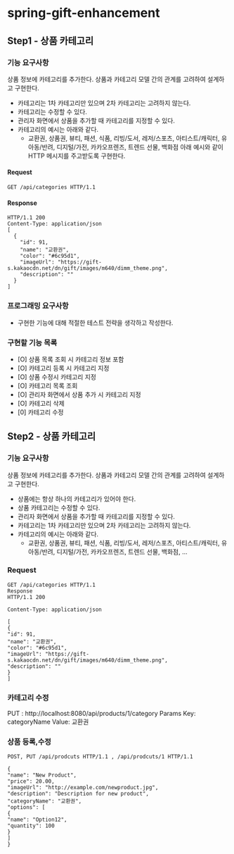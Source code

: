 # spring-gift-enhancement
## Step1 - 상품 카테고리
### 기능 요구사항
상품 정보에 카테고리를 추가한다. 상품과 카테고리 모델 간의 관계를 고려하여 설계하고 구현한다.
- 카테고리는 1차 카테고리만 있으며 2차 카테고리는 고려하지 않는다.
- 카테고리는 수정할 수 있다.
- 관리자 화면에서 상품을 추가할 때 카테고리를 지정할 수 있다.
- 카테고리의 예시는 아래와 같다.
    - 교환권, 상품권, 뷰티, 패션, 식품, 리빙/도서, 레저/스포츠, 아티스트/캐릭터, 유아동/반려, 디지털/가전, 카카오프렌즈, 트렌드 선물, 백화점
      아래 예시와 같이 HTTP 메시지를 주고받도록 구현한다.
#### Request
```http
GET /api/categories HTTP/1.1
```
#### Response
```http
HTTP/1.1 200 
Content-Type: application/json
[
  {
    "id": 91,
    "name": "교환권",
    "color": "#6c95d1",
    "imageUrl": "https://gift-s.kakaocdn.net/dn/gift/images/m640/dimm_theme.png",
    "description": ""
  }
]
```
### 프로그래밍 요구사항
- 구현한 기능에 대해 적절한 테스트 전략을 생각하고 작성한다.

### 구현할 기능 목록
- [O] 상품 목록 조회 시 카테고리 정보 포함
- [O] 카테고리 등록 시 카테고리 지정
- [O] 상품 수정시 카테고리 지정
- [O] 카테고리 목록 조회
- [O] 관리자 화면에서 상품 추가 시 카테고리 지정
- [O] 카테고리 삭제
- [0] 카테고리 수정

## Step2 - 상품 카테고리
### 기능 요구사항
상품 정보에 카테고리를 추가한다. 상품과 카테고리 모델 간의 관계를 고려하여 설계하고 구현한다.
- 상품에는 항상 하나의 카테고리가 있어야 한다.
- 상품 카테고리는 수정할 수 있다.
- 관리자 화면에서 상품을 추가할 때 카테고리를 지정할 수 있다.
- 카테고리는 1차 카테고리만 있으며 2차 카테고리는 고려하지 않는다.
- 카테고리의 예시는 아래와 같다.
  - 교환권, 상품권, 뷰티, 패션, 식품, 리빙/도서, 레저/스포츠, 아티스트/캐릭터, 유아동/반려, 디지털/가전, 카카오프렌즈, 트렌드 선물, 백화점, ...

### Request
```
GET /api/categories HTTP/1.1
Response
HTTP/1.1 200
```
```
Content-Type: application/json

[
{
"id": 91,
"name": "교환권",
"color": "#6c95d1",
"imageUrl": "https://gift-s.kakaocdn.net/dn/gift/images/m640/dimm_theme.png",
"description": ""
}
]
```
### 카테고리 수정
PUT : http://localhost:8080/api/products/1/category
Params
Key: categoryName
Value: 교환권

### 상품 등록,수정
```
POST, PUT /api/prodcuts HTTP/1.1 , /api/prodcuts/1 HTTP/1.1
```
```
{
"name": "New Product",
"price": 20.00,
"imageUrl": "http://example.com/newproduct.jpg",
"description": "Description for new product",
"categoryName": "교환권",
"options": [
{
"name": "Option12",
"quantity": 100
}
]
}
```
